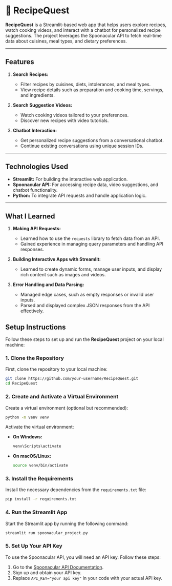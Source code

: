
# 🍴 RecipeQuest  

**RecipeQuest** is a Streamlit-based web app that helps users explore recipes, watch cooking videos, and interact with a chatbot for personalized recipe suggestions. The project leverages the Spoonacular API to fetch real-time data about cuisines, meal types, and dietary preferences.

---

## Features  
1. **Search Recipes:**  
   - Filter recipes by cuisines, diets, intolerances, and meal types.  
   - View recipe details such as preparation and cooking time, servings, and ingredients.

2. **Search Suggestion Videos:**  
   - Watch cooking videos tailored to your preferences.  
   - Discover new recipes with video tutorials.

3. **Chatbot Interaction:**  
   - Get personalized recipe suggestions from a conversational chatbot.  
   - Continue existing conversations using unique session IDs.

---

## Technologies Used  
- **Streamlit:** For building the interactive web application.  
- **Spoonacular API:** For accessing recipe data, video suggestions, and chatbot functionality.  
- **Python:** To integrate API requests and handle application logic.

---

## What I Learned  
1. **Making API Requests:**  
   - Learned how to use the `requests` library to fetch data from an API.  
   - Gained experience in managing query parameters and handling API responses.  

2. **Building Interactive Apps with Streamlit:**  
   - Learned to create dynamic forms, manage user inputs, and display rich content such as images and videos.  

3. **Error Handling and Data Parsing:**  
   - Managed edge cases, such as empty responses or invalid user inputs.  
   - Parsed and displayed complex JSON responses from the API effectively.


## Setup Instructions

Follow these steps to set up and run the **RecipeQuest** project on your local machine:

### 1. Clone the Repository
First, clone the repository to your local machine:
```bash
git clone https://github.com/your-username/RecipeQuest.git
cd RecipeQuest
```

### 2. Create and Activate a Virtual Environment
Create a virtual environment (optional but recommended):
```bash
python -m venv venv
```

Activate the virtual environment:
- **On Windows:**
  ```bash
  venv\Scripts\activate
  ```
- **On macOS/Linux:**
  ```bash
  source venv/bin/activate
  ```

### 3. Install the Requirements
Install the necessary dependencies from the `requirements.txt` file:
```bash
pip install -r requirements.txt
```

### 4. Run the Streamlit App
Start the Streamlit app by running the following command:
```bash
streamlit run spoonacular_project.py
```

### 5. Set Up Your API Key
To use the Spoonacular API, you will need an API key. Follow these steps:  
1. Go to the [Spoonacular API Documentation](https://spoonacular.com/food-api/docs).  
2. Sign up and obtain your API key.  
3. Replace `API_KEY="your api key"` in your code with your actual API key.




